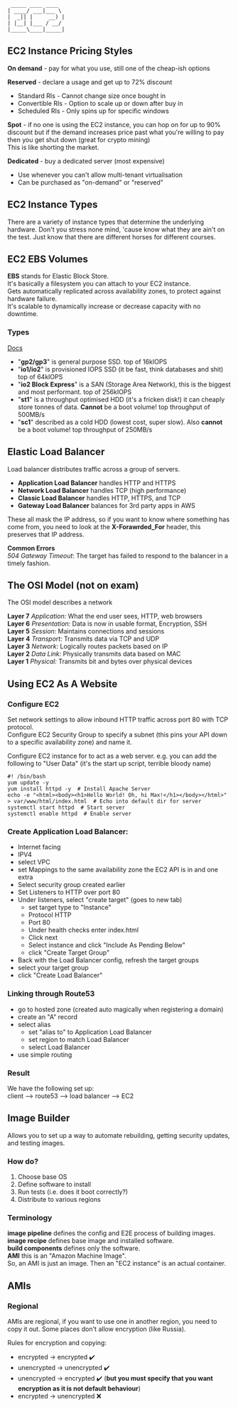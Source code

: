 ```
 _____ ____ ____  
| ____/ ___|___ \  
|  _|| |     __) |  
| |__| |___ / __/  
|_____\____|_____|  
```

## EC2 Instance Pricing Styles
**On demand** - pay for what you use, still one of the cheap-ish options  

**Reserved** - declare a usage and get up to 72% discount  
* Standard RIs - Cannot change size once bought in  
* Convertible RIs - Option to scale up or down after buy in  
* Scheduled RIs - Only spins up for specific windows  

**Spot** - if no one is using the EC2 instance, you can hop on for up to 90% discount but if the demand increases price past what you're willing to pay then you get shut down (great for crypto mining)  
This is like shorting the market.

**Dedicated** - buy a dedicated server (most expensive)  
* Use whenever you can't allow multi-tenant virtualisation  
* Can be purchased as "on-demand" or "reserved"

## EC2 Instance Types
There are a variety of instance types that determine the underlying hardware. Don't you stress none mind, 'cause know what they are ain't on the test. Just know that there are different horses for different courses.  

## EC2 EBS Volumes
**EBS** stands for Elastic Block Store.  
It's basically a filesystem you can attach to your EC2 instance.  
Gets automatically replicated across availability zones, to protect against hardware failure.  
It's scalable to dynamically increase or decrease capacity with no downtime.  

### Types
[Docs](https://docs.aws.amazon.com/ebs/latest/userguide/ebs-volume-types.html)  
* "**gp2/gp3**" is general purpose SSD. top of 16kIOPS  
* "**io1/io2**" is provisioned IOPS SSD (it be fast, think databases and shit) top of 64kIOPS  
* "**io2 Block Express**" is a SAN (Storage Area Network), this is the biggest and most performant. top of 256kIOPS  
* "**st1**" is a throughput optimised HDD (it's a fricken disk!) it can cheaply store tonnes of data. **Cannot** be a boot volume! top throughput of 500MB/s  
* "**sc1**" described as a cold HDD (lowest cost, super slow). Also **cannot** be a boot volume! top throughput of 250MB/s  

## Elastic Load Balancer
Load balancer distributes traffic across a group of servers.  
* **Application Load Balancer** handles HTTP and HTTPS
* **Network Load Balancer** handles TCP (high performance)
* **Classic Load Balancer** handles HTTP, HTTPS, and TCP
* **Gateway Load Balancer** balances for 3rd party apps in AWS

These all mask the IP address, so if you want to know where something has come 
from, you need to look at the **X-Forawrded_For** header, this preserves that IP address.

**Common Errors**  
*504 Gateway Timeout*: The target has failed to respond to the balancer in a timely fashion.

## The OSI Model (not on exam)
The OSI model describes a network

**Layer 7** *Application:* What the end user sees, HTTP, web browsers  
**Layer 6** *Presentation:* Data is now in usable format, Encryption, SSH  
**Layer 5** *Session:* Maintains connections and sessions  
**Layer 4** *Transport:* Transmits data via TCP and UDP  
**Layer 3** *Network:* Logically routes packets based on IP  
**Layer 2** *Data Link:* Physically transmits data based on MAC  
**Layer 1** *Physical:* Transmits bit and bytes over physical devices  

## Using EC2 As A Website
### Configure EC2 
Set network settings to allow inbound HTTP traffic across port 80 with TCP protocol.  
Configure EC2 Security Group to specify a subnet (this pins your API down to a specific availability zone) and name it.  

Configure EC2 instance for to act as a web server.
e.g. you can add the following to "User Data" (it's the start up script, terrible bloody name)
```
#! /bin/bash
yum update -y
yum install httpd -y  # Install Apache Server
echo -e "<html><body><h1>Hello World! Oh, hi Max!</h1></body></html>" > var/www/html/index.html  # Echo into default dir for server
systemctl start httpd  # Start server
systemctl enable httpd  # Enable server
```


### Create Application Load Balancer:
* Internet facing
* IPV4
* select VPC
* set Mappings to the same availability zone the EC2 API is in and one extra
* Select security group created earlier
* Set Listeners to HTTP over port 80
* Under listeners, select "create target" (goes to new tab)
    * set target type to "Instance"
    * Protocol HTTP
    * Port 80
    * Under health checks enter index.html
    * Click next
    * Select instance and click "Include As Pending Below"
    * click "Create Target Group"
* Back with the Load Balancer config, refresh the target groups
* select your target group
* click "Create Load Balancer"

### Linking through Route53
* go to hosted zone (created auto magically when registering a domain)
* create an "A" record
* select alias
    * set "alias to" to Application Load Balancer
    * set region to match Load Balancer
    * select Load Balancer
* use simple routing

### Result
We have the following set up:  
client --> route53 --> load balancer --> EC2


## Image Builder
Allows you to set up a way to automate rebuilding, getting security updates, and testing images.  

### How do?
1. Choose base OS
1. Define software to install
1. Run tests (i.e. does it boot correctly?)
1. Distribute to various regions

### Terminology
**image pipeline** defines the config and E2E process of building images.  
**image recipe** defines base image and installed software.  
**build components** defines only the software.  
**AMI** this is an "Amazon Machine Image".  
So, an AMI is just an image. Then an "EC2 instance" is an actual container.

## AMIs

### Regional
AMIs are regional, if you want to use one in another region, you need to copy it out. Some places don't allow encryption (like Russia).  

Rules for encryption and copying:
* encrypted -> encrypted :heavy_check_mark:
* unencrypted -> unencrypted :heavy_check_mark:
* unencrypted -> encrypted :heavy_check_mark: (**but you must specify that you want encryption as it is not default behaviour**)
* encrypted -> unencrypted :x:








